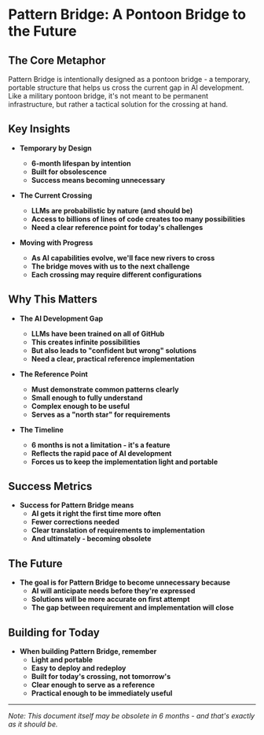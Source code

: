 # Pattern Bridge: A Pontoon Bridge to the Future

## The Core Metaphor

Pattern Bridge is intentionally designed as a pontoon bridge - a temporary, portable structure that helps us cross the current gap in AI development. Like a military pontoon bridge, it's not meant to be permanent infrastructure, but rather a tactical solution for the crossing at hand.

## Key Insights

- **Temporary by Design**
    - **6-month lifespan by intention**
    - **Built for obsolescence**
    - **Success means becoming unnecessary**

- **The Current Crossing**
    - **LLMs are probabilistic by nature (and should be)**
    - **Access to billions of lines of code creates too many possibilities**
    - **Need a clear reference point for today's challenges**

- **Moving with Progress**
    - **As AI capabilities evolve, we'll face new rivers to cross**
    - **The bridge moves with us to the next challenge**
    - **Each crossing may require different configurations**

## Why This Matters

- **The AI Development Gap**
    - **LLMs have been trained on all of GitHub**
    - **This creates infinite possibilities**
    - **But also leads to "confident but wrong" solutions**
    - **Need a clear, practical reference implementation**

- **The Reference Point**
    - **Must demonstrate common patterns clearly**
    - **Small enough to fully understand**
    - **Complex enough to be useful**
    - **Serves as a "north star" for requirements**

- **The Timeline**
    - **6 months is not a limitation - it's a feature**
    - **Reflects the rapid pace of AI development**
    - **Forces us to keep the implementation light and portable**

## Success Metrics

- **Success for Pattern Bridge means**
    - **AI gets it right the first time more often**
    - **Fewer corrections needed**
    - **Clear translation of requirements to implementation**
    - **And ultimately - becoming obsolete**

## The Future

- **The goal is for Pattern Bridge to become unnecessary because**
    - **AI will anticipate needs before they're expressed**
    - **Solutions will be more accurate on first attempt**
    - **The gap between requirement and implementation will close**

## Building for Today

- **When building Pattern Bridge, remember**
    - **Light and portable**
    - **Easy to deploy and redeploy**
    - **Built for today's crossing, not tomorrow's**
    - **Clear enough to serve as a reference**
    - **Practical enough to be immediately useful**

---

*Note: This document itself may be obsolete in 6 months - and that's exactly as it should be.*
